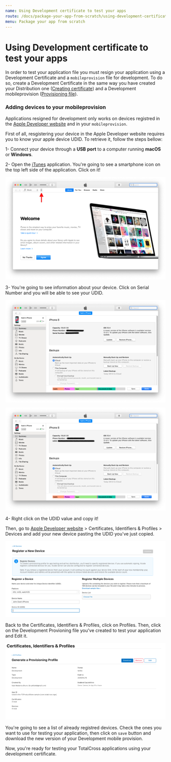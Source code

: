 ```yaml
---
name: Using Development certificate to test your apps
route: /docs/package-your-app-from-scratch/using-development-certificate-to-test-your-apps
menu: Package your app from scratch
---
```


# Using Development certificate to test your apps

In order to test your application file you must resign your application using a Development Certificate and a `mobileprovision` file for development. To do so, create a Development Certificate in the same way you have created your Distribution one \([Creating certificate](https://app.gitbook.com/@totalcross/s/playbook/~/drafts/-Lnn-qXXBj5lBCqiQBQ-/primary/learn-totalcross/deploy-your-app-android-ios-and-windows/deploy-ios#creating-your-certificate)\) and a Development mobileprovision \([Provisioning file](https://app.gitbook.com/@totalcross/s/playbook/~/drafts/-Lnn-qXXBj5lBCqiQBQ-/primary/learn-totalcross/deploy-your-app-android-ios-and-windows/deploy-ios#provisioning-profile)\).

### Adding devices to your mobileprovision

<!-- {% hint style="warning" %} -->

Applications resigned for development only works on devices registred in the [Apple Developer website](https://developer.apple.com) and in your `mobileprovision`.

<!-- {% endhint %} -->

First of all, resgistering your device in the Apple Developer website requires you to know your apple device UDID. To retrieve it, follow the steps bellow:

1- Connect your device through a **USB** **port** to a computer running **macOS** or **Windows**.

2- Open the [iTunes](https://www.apple.com/br/itunes/) application. You're going to see a smartphone icon on the top left side of the application. Click on it!

![itunes](../../../.gitbook/assets/itunes.png)

3- You're going to see information about your device. Click on Serial Number and you will be able to see your UDID.

![serial](../../../.gitbook/assets/serial.png)

![udid1](../../../.gitbook/assets/udid1.png)

4- Right click on the UDID value and copy it!

Then, go to [Apple Developer website](https://developer.apple.com/) &gt; Certificates, Identifiers & Profiles &gt; Devices and add your new device pasting the UDID you've just copied.

![image21](../../../.gitbook/assets/image21.png)

Back to the Certificates, Identifiers & Profiles, click on Profiles. Then, click on the Development Provioning file you've created to test your application and Edit it.

![image124](../../../.gitbook/assets/image124.png)

You're going to see a list of already registred devices. Check the ones you want to use for testing your application, then click on `save` button and download the new version of your Development mobile provision.

<!-- {% hint style="success" %} -->

Now, you're ready for testing your TotalCross applications using your development certificate.

<!-- {% endhint %} -->
